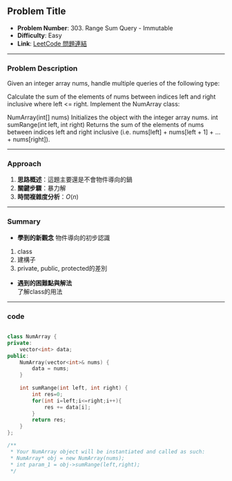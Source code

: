 ## Problem Title

- **Problem Number**:  303. Range Sum Query - Immutable
- **Difficulty**: Easy
- **Link**: [LeetCode 問題連結](https://leetcode.com/problems/range-sum-query-immutable/description/)

---

### Problem Description

Given an integer array nums, handle multiple queries of the following type:

Calculate the sum of the elements of nums between indices left and right inclusive where left <= right.
Implement the NumArray class:

NumArray(int[] nums) Initializes the object with the integer array nums.
int sumRange(int left, int right) Returns the sum of the elements of nums between indices left and right inclusive (i.e. nums[left] + nums[left + 1] + ... + nums[right]).
 
---

### Approach

1. **思路概述**：這題主要還是不會物件導向的鍋
2. **關鍵步驟**：暴力解
3. **時間複雜度分析**：$O(n)$  

---

### Summary

- **學到的新觀念** 
物件導向的初步認識
1. class
2. 建構子
3. private, public, protected的差別

- **遇到的困難點與解法**  
了解class的用法

---

### code
```cpp

class NumArray {
private:
    vector<int> data;
public:
    NumArray(vector<int>& nums) {
        data = nums;
    }
    
    int sumRange(int left, int right) {
        int res=0;
        for(int i=left;i<=right;i++){
            res += data[i];
        }
        return res;
    }
};

/**
 * Your NumArray object will be instantiated and called as such:
 * NumArray* obj = new NumArray(nums);
 * int param_1 = obj->sumRange(left,right);
 */

```